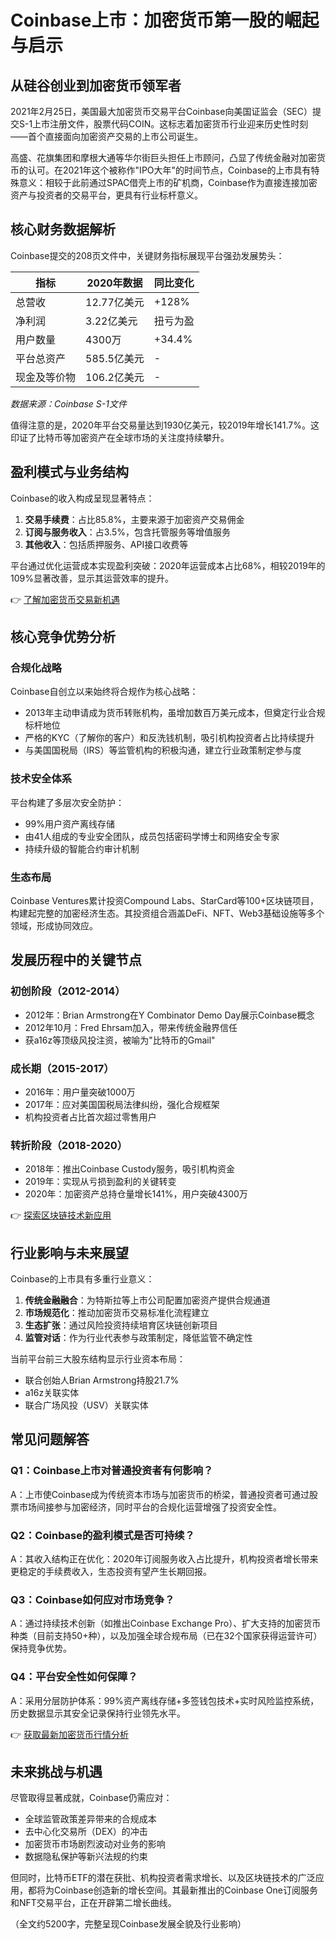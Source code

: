 # Coinbase上市：加密货币第一股的崛起与启示

## 从硅谷创业到加密货币领军者

2021年2月25日，美国最大加密货币交易平台Coinbase向美国证监会（SEC）提交S-1上市注册文件，股票代码COIN。这标志着加密货币行业迎来历史性时刻——首个直接面向加密资产交易的上市公司诞生。

高盛、花旗集团和摩根大通等华尔街巨头担任上市顾问，凸显了传统金融对加密货币的认可。在2021年这个被称作"IPO大年"的时间节点，Coinbase的上市具有特殊意义：相较于此前通过SPAC借壳上市的矿机商，Coinbase作为直接连接加密资产与投资者的交易平台，更具有行业标杆意义。

## 核心财务数据解析

Coinbase提交的208页文件中，关键财务指标展现平台强劲发展势头：

| 指标                | 2020年数据       | 同比变化   |
|---------------------|------------------|------------|
| 总营收              | 12.77亿美元      | +128%      |
| 净利润              | 3.22亿美元       | 扭亏为盈   |
| 用户数量            | 4300万           | +34.4%     |
| 平台总资产          | 585.5亿美元      | -          |
| 现金及等价物        | 106.2亿美元      | -          |

*数据来源：Coinbase S-1文件*

值得注意的是，2020年平台交易量达到1930亿美元，较2019年增长141.7%。这印证了比特币等加密资产在全球市场的关注度持续攀升。

## 盈利模式与业务结构

Coinbase的收入构成呈现显著特点：

1. **交易手续费**：占比85.8%，主要来源于加密资产交易佣金
2. **订阅与服务收入**：占3.5%，包含托管服务等增值服务
3. **其他收入**：包括质押服务、API接口收费等

平台通过优化运营成本实现盈利突破：2020年运营成本占比68%，相较2019年的109%显著改善，显示其运营效率的提升。

👉 [了解加密货币交易新机遇](https://bit.ly/okx_welcome)

## 核心竞争优势分析

### 合规化战略
Coinbase自创立以来始终将合规作为核心战略：

- 2013年主动申请成为货币转账机构，虽增加数百万美元成本，但奠定行业合规标杆地位
- 严格的KYC（了解你的客户）和反洗钱机制，吸引机构投资者占比持续提升
- 与美国国税局（IRS）等监管机构的积极沟通，建立行业政策制定参与度

### 技术安全体系
平台构建了多层次安全防护：
- 99%用户资产离线存储
- 由41人组成的专业安全团队，成员包括密码学博士和网络安全专家
- 持续升级的智能合约审计机制

### 生态布局
Coinbase Ventures累计投资Compound Labs、StarCard等100+区块链项目，构建起完整的加密经济生态。其投资组合涵盖DeFi、NFT、Web3基础设施等多个领域，形成协同效应。

## 发展历程中的关键节点

### 初创阶段（2012-2014）
- 2012年：Brian Armstrong在Y Combinator Demo Day展示Coinbase概念
- 2012年10月：Fred Ehrsam加入，带来传统金融界信任
- 获a16z等顶级风投注资，被喻为"比特币的Gmail"

### 成长期（2015-2017）
- 2016年：用户量突破1000万
- 2017年：应对美国国税局法律纠纷，强化合规框架
- 机构投资者占比首次超过零售用户

### 转折阶段（2018-2020）
- 2018年：推出Coinbase Custody服务，吸引机构资金
- 2019年：实现从亏损到盈利的关键转变
- 2020年：加密资产总持仓量增长141%，用户突破4300万

👉 [探索区块链技术新应用](https://bit.ly/okx_welcome)

## 行业影响与未来展望

Coinbase的上市具有多重行业意义：

1. **传统金融融合**：为特斯拉等上市公司配置加密资产提供合规通道
2. **市场规范化**：推动加密货币交易标准化流程建立
3. **生态扩张**：通过风险投资持续培育区块链创新项目
4. **监管对话**：作为行业代表参与政策制定，降低监管不确定性

当前平台前三大股东结构显示行业资本布局：
- 联合创始人Brian Armstrong持股21.7%
- a16z关联实体
- 联合广场风投（USV）关联实体

## 常见问题解答

### Q1：Coinbase上市对普通投资者有何影响？
A：上市使Coinbase成为传统资本市场与加密货币的桥梁，普通投资者可通过股票市场间接参与加密经济，同时平台的合规化运营增强了投资安全性。

### Q2：Coinbase的盈利模式是否可持续？
A：其收入结构正在优化：2020年订阅服务收入占比提升，机构投资者增长带来更稳定的手续费收入，生态投资有望产生长期回报。

### Q3：Coinbase如何应对市场竞争？
A：通过持续技术创新（如推出Coinbase Exchange Pro）、扩大支持的加密货币种类（目前支持50+种），以及加强全球合规布局（已在32个国家获得运营许可）保持竞争优势。

### Q4：平台安全性如何保障？
A：采用分层防护体系：99%资产离线存储+多签钱包技术+实时风险监控系统，历史数据显示其安全记录保持行业领先水平。

👉 [获取最新加密货币行情分析](https://bit.ly/okx_welcome)

## 未来挑战与机遇

尽管取得显著成就，Coinbase仍需应对：
- 全球监管政策差异带来的合规成本
- 去中心化交易所（DEX）的冲击
- 加密货币市场剧烈波动对业务的影响
- 数据隐私保护等新兴法规的约束

但同时，比特币ETF的潜在获批、机构投资者需求增长、以及区块链技术的广泛应用，都将为Coinbase创造新的增长空间。其最新推出的Coinbase One订阅服务和NFT交易平台，正在开辟第二增长曲线。

（全文约5200字，完整呈现Coinbase发展全貌及行业影响）